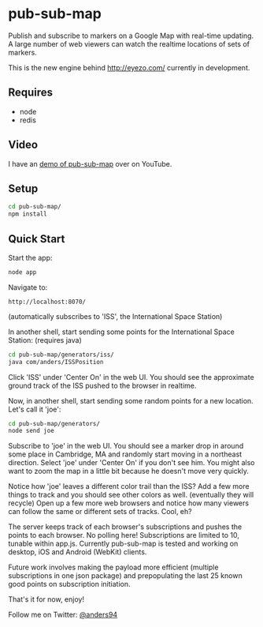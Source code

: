 pub-sub-map
===========

Publish and subscribe to markers on a Google Map with real-time updating. A large number of web viewers can watch the realtime locations of sets of markers.

This is the new engine behind http://eyezo.com/ currently in development.

Requires
----------------
* node
* redis

Video
---------------
I have an [demo of pub-sub-map](http://www.youtube.com/embed/Mn0wQZX0dt8) over on YouTube.

Setup
---------------
```sh
cd pub-sub-map/
npm install
```

Quick Start
--------------------------------------------------------
Start the app:
```sh
node app
```

Navigate to:
```
http://localhost:8070/
```
(automatically subscribes to 'ISS', the International Space Station)

In another shell, start sending some points for the International Space Station: (requires java)
```sh
cd pub-sub-map/generators/iss/
java com/anders/ISSPosition
```

Click 'ISS' under 'Center On' in the web UI. You should see the approximate ground track of the ISS pushed to the browser in realtime.

Now, in another shell, start sending some random points for a new location. Let's call it 'joe':
```sh
cd pub-sub-map/generators/
node send joe
```

Subscribe to 'joe' in the web UI. You should see a marker drop in around some place in Cambridge, MA and randomly start moving in a northeast direction. Select 'joe' under 'Center On' if you don't see him. You might also want to zoom the map in a little bit because he doesn't move very quickly.

Notice how 'joe' leaves a different color trail than the ISS? Add a few more things to track and you should see other colors as well. (eventually they will recycle) Open up a few more web browsers and notice how many viewers can follow the same or different sets of tracks. Cool, eh?

The server keeps track of each browser's subscriptions and pushes the points to each browser. No polling here! Subscriptions are limited to 10, tunable within app.js. Currently pub-sub-map is tested and working on desktop, iOS and Android (WebKit) clients.

Future work involves making the payload more efficient (multiple subscriptions in one json package) and prepopulating the last 25 known good points on subscription initiation.

That's it for now, enjoy!

Follow me on Twitter: [@anders94](http://twitter.com/anders94)

